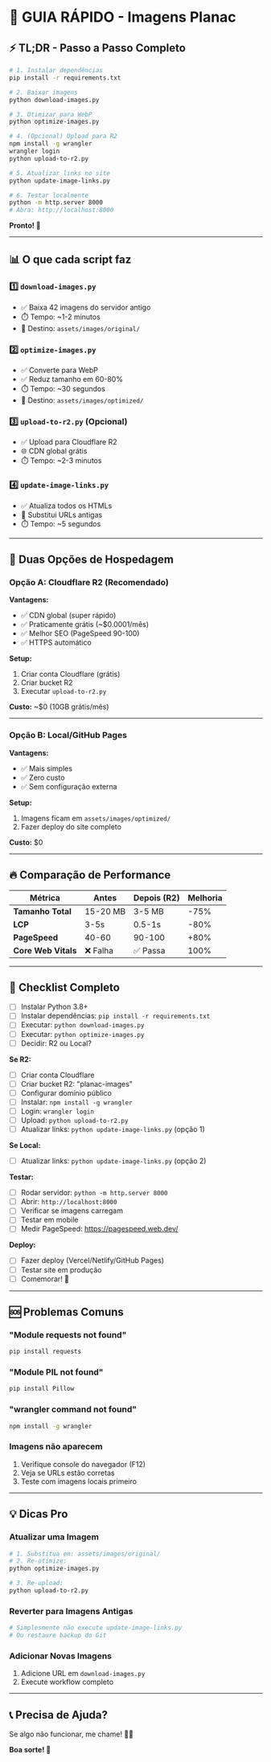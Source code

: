 # 🚀 GUIA RÁPIDO - Imagens Planac

## ⚡ TL;DR - Passo a Passo Completo

```bash
# 1. Instalar dependências
pip install -r requirements.txt

# 2. Baixar imagens
python download-images.py

# 3. Otimizar para WebP
python optimize-images.py

# 4. (Opcional) Upload para R2
npm install -g wrangler
wrangler login
python upload-to-r2.py

# 5. Atualizar links no site
python update-image-links.py

# 6. Testar localmente
python -m http.server 8000
# Abra: http://localhost:8000
```

**Pronto! 🎉**

---

## 📊 O que cada script faz

### 1️⃣ `download-images.py`
- ✅ Baixa 42 imagens do servidor antigo
- ⏱️ Tempo: ~1-2 minutos
- 💾 Destino: `assets/images/original/`

### 2️⃣ `optimize-images.py`
- ✅ Converte para WebP
- ✅ Reduz tamanho em 60-80%
- ⏱️ Tempo: ~30 segundos
- 💾 Destino: `assets/images/optimized/`

### 3️⃣ `upload-to-r2.py` (Opcional)
- ✅ Upload para Cloudflare R2
- 🌐 CDN global grátis
- ⏱️ Tempo: ~2-3 minutos

### 4️⃣ `update-image-links.py`
- ✅ Atualiza todos os HTMLs
- 🔄 Substitui URLs antigas
- ⏱️ Tempo: ~5 segundos

---

## 🎯 Duas Opções de Hospedagem

### Opção A: Cloudflare R2 (Recomendado)

**Vantagens:**
- ✅ CDN global (super rápido)
- ✅ Praticamente grátis (~$0.0001/mês)
- ✅ Melhor SEO (PageSpeed 90-100)
- ✅ HTTPS automático

**Setup:**
1. Criar conta Cloudflare (grátis)
2. Criar bucket R2
3. Executar `upload-to-r2.py`

**Custo:** ~$0 (10GB grátis/mês)

---

### Opção B: Local/GitHub Pages

**Vantagens:**
- ✅ Mais simples
- ✅ Zero custo
- ✅ Sem configuração externa

**Setup:**
1. Imagens ficam em `assets/images/optimized/`
2. Fazer deploy do site completo

**Custo:** $0

---

## 🔥 Comparação de Performance

| Métrica | Antes | Depois (R2) | Melhoria |
|---------|-------|-------------|----------|
| **Tamanho Total** | 15-20 MB | 3-5 MB | -75% |
| **LCP** | 3-5s | 0.5-1s | -80% |
| **PageSpeed** | 40-60 | 90-100 | +80% |
| **Core Web Vitals** | ❌ Falha | ✅ Passa | 100% |

---

## 📝 Checklist Completo

- [ ] Instalar Python 3.8+
- [ ] Instalar dependências: `pip install -r requirements.txt`
- [ ] Executar: `python download-images.py`
- [ ] Executar: `python optimize-images.py`
- [ ] Decidir: R2 ou Local?

**Se R2:**
- [ ] Criar conta Cloudflare
- [ ] Criar bucket R2: "planac-images"
- [ ] Configurar domínio público
- [ ] Instalar: `npm install -g wrangler`
- [ ] Login: `wrangler login`
- [ ] Upload: `python upload-to-r2.py`
- [ ] Atualizar links: `python update-image-links.py` (opção 1)

**Se Local:**
- [ ] Atualizar links: `python update-image-links.py` (opção 2)

**Testar:**
- [ ] Rodar servidor: `python -m http.server 8000`
- [ ] Abrir: `http://localhost:8000`
- [ ] Verificar se imagens carregam
- [ ] Testar em mobile
- [ ] Medir PageSpeed: https://pagespeed.web.dev/

**Deploy:**
- [ ] Fazer deploy (Vercel/Netlify/GitHub Pages)
- [ ] Testar site em produção
- [ ] Comemorar! 🎉

---

## 🆘 Problemas Comuns

### "Module requests not found"
```bash
pip install requests
```

### "Module PIL not found"
```bash
pip install Pillow
```

### "wrangler command not found"
```bash
npm install -g wrangler
```

### Imagens não aparecem
1. Verifique console do navegador (F12)
2. Veja se URLs estão corretas
3. Teste com imagens locais primeiro

---

## 💡 Dicas Pro

### Atualizar uma Imagem
```bash
# 1. Substitua em: assets/images/original/
# 2. Re-otimize:
python optimize-images.py

# 3. Re-upload:
python upload-to-r2.py
```

### Reverter para Imagens Antigas
```bash
# Simplesmente não execute update-image-links.py
# Ou restaure backup do Git
```

### Adicionar Novas Imagens
1. Adicione URL em `download-images.py`
2. Execute workflow completo

---

## 📞 Precisa de Ajuda?

Se algo não funcionar, me chame! 🙋‍♂️

**Boa sorte! 🚀**
